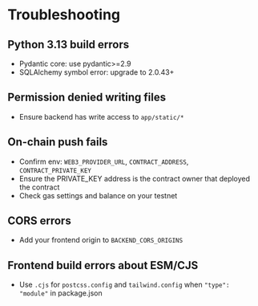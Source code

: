 # Troubleshooting

## Python 3.13 build errors
- Pydantic core: use pydantic>=2.9
- SQLAlchemy symbol error: upgrade to 2.0.43+

## Permission denied writing files
- Ensure backend has write access to `app/static/*`

## On-chain push fails
- Confirm env: `WEB3_PROVIDER_URL`, `CONTRACT_ADDRESS`, `CONTRACT_PRIVATE_KEY`
- Ensure the PRIVATE_KEY address is the contract owner that deployed the contract
- Check gas settings and balance on your testnet

## CORS errors
- Add your frontend origin to `BACKEND_CORS_ORIGINS`

## Frontend build errors about ESM/CJS
- Use `.cjs` for `postcss.config` and `tailwind.config` when `"type": "module"` in package.json